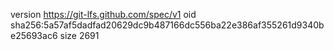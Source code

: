 version https://git-lfs.github.com/spec/v1
oid sha256:5a57af5dadfad20629dc9b487166dc556ba22e386af355261d9340be25693ac6
size 2691
